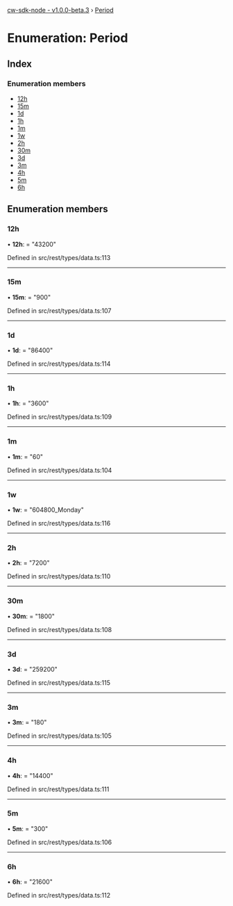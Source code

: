[cw-sdk-node - v1.0.0-beta.3](../README.md) › [Period](period.md)

# Enumeration: Period

## Index

### Enumeration members

* [12h](period.md#12h)
* [15m](period.md#15m)
* [1d](period.md#1d)
* [1h](period.md#1h)
* [1m](period.md#1m)
* [1w](period.md#1w)
* [2h](period.md#2h)
* [30m](period.md#30m)
* [3d](period.md#3d)
* [3m](period.md#3m)
* [4h](period.md#4h)
* [5m](period.md#5m)
* [6h](period.md#6h)

## Enumeration members

###  12h

• **12h**: = "43200"

Defined in src/rest/types/data.ts:113

___

###  15m

• **15m**: = "900"

Defined in src/rest/types/data.ts:107

___

###  1d

• **1d**: = "86400"

Defined in src/rest/types/data.ts:114

___

###  1h

• **1h**: = "3600"

Defined in src/rest/types/data.ts:109

___

###  1m

• **1m**: = "60"

Defined in src/rest/types/data.ts:104

___

###  1w

• **1w**: = "604800_Monday"

Defined in src/rest/types/data.ts:116

___

###  2h

• **2h**: = "7200"

Defined in src/rest/types/data.ts:110

___

###  30m

• **30m**: = "1800"

Defined in src/rest/types/data.ts:108

___

###  3d

• **3d**: = "259200"

Defined in src/rest/types/data.ts:115

___

###  3m

• **3m**: = "180"

Defined in src/rest/types/data.ts:105

___

###  4h

• **4h**: = "14400"

Defined in src/rest/types/data.ts:111

___

###  5m

• **5m**: = "300"

Defined in src/rest/types/data.ts:106

___

###  6h

• **6h**: = "21600"

Defined in src/rest/types/data.ts:112

